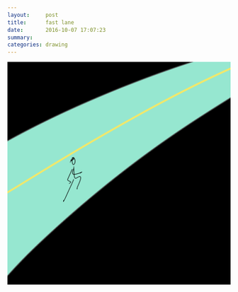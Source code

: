 ```yaml
---
layout:     post
title:      fast lane
date:       2016-10-07 17:07:23
summary:    
categories: drawing
---
```

![fast lane](/images/diary/fast-lane.png "gotta rev up")
